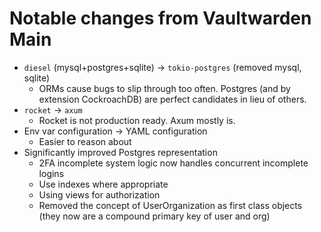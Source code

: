 
# Notable changes from Vaultwarden Main
* `diesel` (mysql+postgres+sqlite) -> `tokio-postgres` (removed mysql, sqlite)
  * ORMs cause bugs to slip through too often. Postgres (and by extension CockroachDB) are perfect candidates in lieu of others.
* `rocket` -> `axum`
  * Rocket is not production ready. Axum mostly is.
* Env var configuration -> YAML configuration
  * Easier to reason about
* Significantly improved Postgres representation
  * 2FA incomplete system logic now handles concurrent incomplete logins
  * Use indexes where appropriate
  * Using views for authorization
  * Removed the concept of UserOrganization as first class objects (they now are a compound primary key of user and org)

